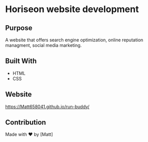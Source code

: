 # Horiseon website development

## Purpose
A website that offers search engine optimization, online reputation managment, social media marketing.

## Built With
* HTML
* CSS

## Website
https://Matt658041.github.io/run-buddy/

## Contribution
Made with ❤️ by [Matt]
